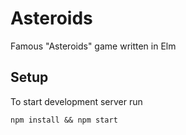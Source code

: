 # Asteroids
Famous "Asteroids" game written in Elm

## Setup

To start development server run

`npm install && npm start`
